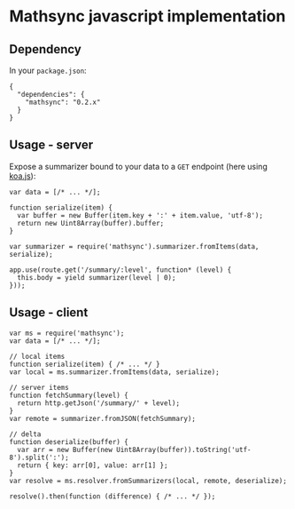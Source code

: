 # Mathsync javascript implementation

## Dependency

In your `package.json`:

```
{
  "dependencies": {
    "mathsync": "0.2.x"
  }
}
```

## Usage - server

Expose a summarizer bound to your data to a `GET` endpoint (here using [koa.js](http://koajs.com/)):

```
var data = [/* ... */];

function serialize(item) {
  var buffer = new Buffer(item.key + ':' + item.value, 'utf-8');
  return new Uint8Array(buffer).buffer;
}

var summarizer = require('mathsync').summarizer.fromItems(data, serialize);

app.use(route.get('/summary/:level', function* (level) {
  this.body = yield summarizer(level | 0);
}));
```

## Usage - client

```
var ms = require('mathsync');
var data = [/* ... */];

// local items
function serialize(item) { /* ... */ }
var local = ms.summarizer.fromItems(data, serialize);

// server items
function fetchSummary(level) {
  return http.getJson('/summary/' + level);
}
var remote = summarizer.fromJSON(fetchSummary);

// delta
function deserialize(buffer) {
  var arr = new Buffer(new Uint8Array(buffer)).toString('utf-8').split(':');
  return { key: arr[0], value: arr[1] };
}
var resolve = ms.resolver.fromSummarizers(local, remote, deserialize);

resolve().then(function (difference) { /* ... */ });
```
